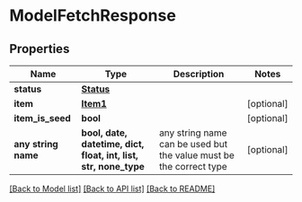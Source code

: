 # ModelFetchResponse


## Properties
Name | Type | Description | Notes
------------ | ------------- | ------------- | -------------
**status** | [**Status**](Status.md) |  | 
**item** | [**Item1**](Item1.md) |  | [optional] 
**item_is_seed** | **bool** |  | [optional] 
**any string name** | **bool, date, datetime, dict, float, int, list, str, none_type** | any string name can be used but the value must be the correct type | [optional]

[[Back to Model list]](../README.md#documentation-for-models) [[Back to API list]](../README.md#documentation-for-api-endpoints) [[Back to README]](../README.md)


